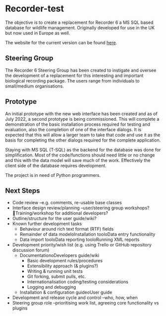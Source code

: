 # Recorder-test
The objective is to create a replacement for Recorder 6 a MS SQL based database for wildlife management. Originally developed for use in the UK but now used in Europe as well.

The website for the current version can be found [here](http://www.recorder6.info).

## Steering Group
The Recorder 6 Steering Group has been created to instigate and oversee the development of a replacement for this interesting and important biological recording package. The users range from individuals to small/medium organisations.

## Prototype
An initial prototype with the new web interface has been created and as of July 2022, a second prototype is being commissioned. This will complete a demonstration of the basic installation process required for testing and evaluation, also the completion of one of the interface dialogs. It is expected that this will allow a larger team to take that code and use it as the basis for completing the other dialogs required for the complete application.

Staying with MS SQL (T-SQL) as the backend for the database was done for simplification. Most of the code/functions should need little or no change and this with the data model will save much of the work. Effectively the client side of the database requires development.

The project is in need of Python programmers.


## Next Steps
* Code review –e.g. comments, re-usable base classes
* Interface design review/planning –user/steering group workshops?Training/workshop for additional developers?
* Outline/structure for the user guide/wiki?
* Known further development tasks
   * Behaviour around rich text format (RTF) fields
   * Remainder of data modeloInstallation tooloData entry functionality
   * Data import tooloData reporting tooloRunning XML reports
* Development priority/wish list (e.g. using Trello or GitHub repository discussion forum)
   * DocumentationoDevelopers guide/wiki
      * Basic development rules/procedures
      * Extensibility approach (& plugins?)
      * Writing & running unit tests
      * Git forking, submit pulls, etc.
      * Internationalisation coding/testing considerations
      * Logging and debugging
   * Installation & configuration guideoUser guide
* Development and release cycle and control –who, how, when
* Steering group role –prioritising work list, agreeing core functionality vs plugins

